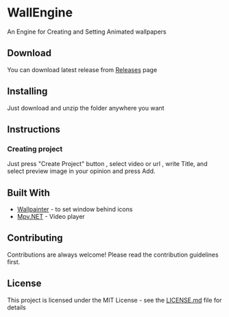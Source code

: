 # WallEngine

An Engine for Creating and Setting Animated wallpapers

## Download

You can download latest release from [Releases](https://github.com/Fantoom/WallEngine/releases "Releases") page

## Installing

Just download and unzip the folder anywhere you want

## Instructions
### Creating project

Just press "Create Project" button , select video or url , write Title, and select preview image in your opinion and press Add.


## Built With

* [Wallpainter](https://github.com/Foohy/Wallpainter) - to set window behind icons
* [Mpv.NET](https://github.com/hudec117/Mpv.NET) - Video player

## Contributing

Contributions are always welcome!
Please read the contribution guidelines first.

## License

This project is licensed under the MIT License - see the [LICENSE.md](LICENSE.md) file for details


